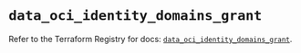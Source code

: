 # `data_oci_identity_domains_grant`

Refer to the Terraform Registry for docs: [`data_oci_identity_domains_grant`](https://registry.terraform.io/providers/oracle/oci/6.18.0/docs/data-sources/identity_domains_grant).
